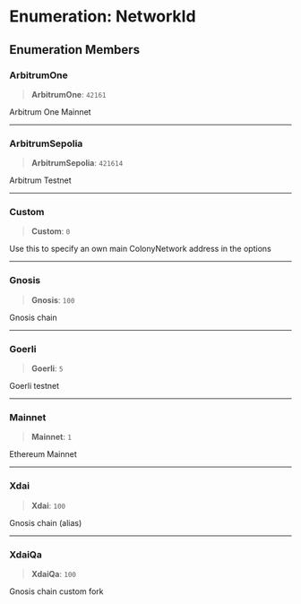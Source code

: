 # Enumeration: NetworkId

## Enumeration Members

### ArbitrumOne

> **ArbitrumOne**: `42161`

Arbitrum One Mainnet

***

### ArbitrumSepolia

> **ArbitrumSepolia**: `421614`

Arbitrum Testnet

***

### Custom

> **Custom**: `0`

Use this to specify an own main ColonyNetwork address in the options

***

### Gnosis

> **Gnosis**: `100`

Gnosis chain

***

### Goerli

> **Goerli**: `5`

Goerli testnet

***

### Mainnet

> **Mainnet**: `1`

Ethereum Mainnet

***

### Xdai

> **Xdai**: `100`

Gnosis chain (alias)

***

### XdaiQa

> **XdaiQa**: `100`

Gnosis chain custom fork
